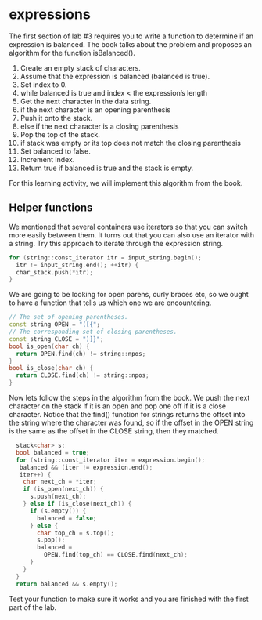 # expressions
The first section of lab #3 requires you to write a function to determine if an expression is balanced.  The book talks about the problem and proposes an algorithm for the function isBalanced(). 

1. Create an empty stack of characters.
2. Assume that the expression is balanced (balanced is true).
3. Set index to 0.
4. while balanced is true and index < the expression’s length
5. Get the next character in the data string.
6. if the next character is an opening parenthesis 
7. Push it onto the stack.
8. else if the next character is a closing parenthesis 
9. Pop the top of the stack.
10. if stack was empty or its top does not match the closing parenthesis
11. Set balanced to false.
12. Increment index.
13. Return true if balanced is true and the stack is empty.

For this learning activity, we will implement this algorithm from the book.

## Helper functions
We mentioned that several containers use iterators so that you can switch more easily between them.  It turns out that you can also use an iterator with a string.  Try this approach to iterate through the expression string.

```c++
for (string::const_iterator itr = input_string.begin();
  itr != input_string.end(); ++itr) {
  char_stack.push(*itr);
}
```
We are going to be looking for open parens, curly braces etc, so we ought to have a function that tells us which one we are encountering.
```c++
// The set of opening parentheses.
const string OPEN = "([{";
// The corresponding set of closing parentheses.
const string CLOSE = ")]}";
bool is_open(char ch) {
  return OPEN.find(ch) != string::npos;
}
bool is_close(char ch) {
  return CLOSE.find(ch) != string::npos;
}
```
Now lets follow the steps in the algorithm from the book.  We push the next character on the stack if it is an open and pop one off if it is a close character.  Notice that the find() function for strings returns the offset into the string where the character was found, so if the offset in the OPEN string is the same as the offset in the CLOSE string, then they matched.
```c++
  stack<char> s;
  bool balanced = true;
  for (string::const_iterator iter = expression.begin();
   balanced && (iter != expression.end();
   iter++) {
    char next_ch = *iter;
    if (is_open(next_ch)) {
      s.push(next_ch);
    } else if (is_close(next_ch)) {
      if (s.empty()) {
        balanced = false;
      } else {
        char top_ch = s.top();
        s.pop();
        balanced = 
          OPEN.find(top_ch) == CLOSE.find(next_ch);
      }
    }
  }
  return balanced && s.empty();
  ```
  Test your function to make sure it works and you are finished with the first part of the lab.
